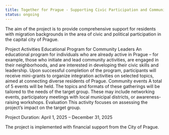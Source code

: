 ```yaml
---
title: Together for Prague - Supporting Civic Participation and Community Leaders
status: ongoing
---
```


The aim of the project is to provide comprehensive support for residents with migration backgrounds in the area of civic and political participation in the capital city of Prague.

Project Activities
Educational Program for Community Leaders 
An educational program for individuals who are already active in Prague – for example, those who initiate and lead community activities, are engaged in their neighborhoods, and are interested in developing their civic skills and leadership.
Upon successful completion of the program, participants will receive mini-grants to organize integration activities on selected topics, aimed at connecting diverse residents of Prague.
Community events
A total of 5 events will be held. The topics and formats of these gatherings will be tailored to the needs of the target group. These may include networking events, participatory meetings with local municipal districts, or awareness-raising workshops.
Evaluation
This activity focuses on assessing the project’s impact on the target group.

Project Duration: April 1, 2025 – December 31, 2025

The project is implemented with financial support from the City of Prague.
